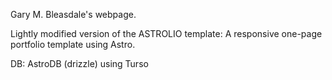 Gary M. Bleasdale's webpage.

Lightly modified version of the ASTROLIO template: A responsive one-page portfolio template using Astro.

DB: AstroDB (drizzle) using Turso